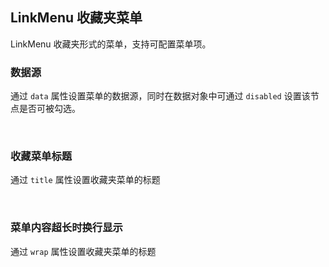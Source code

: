 <div class="demo-header">
<p class="overviewicon">
  <span class="wapi-form-linkmenu"/>
</p>

## LinkMenu 收藏夹菜单

<nova-uxlink widget-name="LinkMenu"></nova-uxlink>

LinkMenu 收藏夹形式的菜单，支持可配置菜单项。

</div>

### 数据源

通过 `data` 属性设置菜单的数据源，同时在数据对象中可通过 `disabled` 设置该节点是否可被勾选。

<nova-demo-view link="link-menu/data-resource"></nova-demo-view>

<br>

### 收藏菜单标题

通过 `title` 属性设置收藏夹菜单的标题

<nova-demo-view link="link-menu/data-resource"></nova-demo-view>

<br>

### 菜单内容超长时换行显示

通过 `wrap` 属性设置收藏夹菜单的标题

<nova-demo-view link="link-menu/data-resource"></nova-demo-view>

<br>
